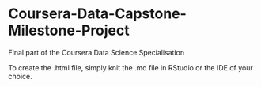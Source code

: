 # Coursera-Data-Capstone-Milestone-Project
Final part of the Coursera Data Science Specialisation

To create the .html file, simply knit the .md file in RStudio or the IDE of your choice.
